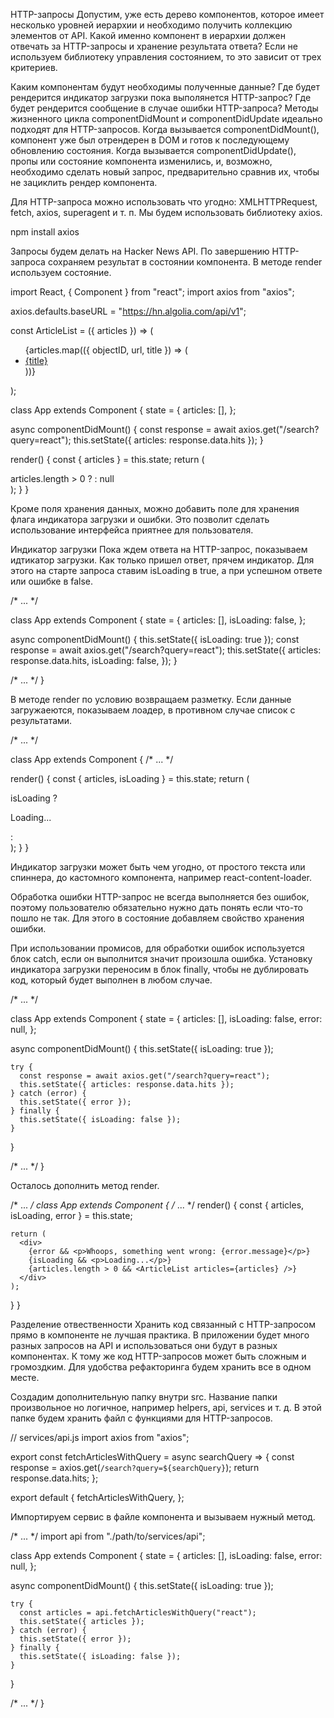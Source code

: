 HTTP-запросы
Допустим, уже есть дерево компонентов, которое имеет несколько уровней иерархии и необходимо получить коллекцию элементов от API. Какой именно компонент в иерархии должен отвечать за HTTP-запросы и хранение результата ответа? Если не используем библиотеку управления состоянием, то это зависит от трех критериев.

Каким компонентам будут необходимы полученные данные?
Где будет рендерится индикатор загрузки пока выполянется HTTP-запрос?
Где будет рендерится сообщение в случае ошибки HTTP-запроса?
Методы жизненного цикла componentDidMount и componentDidUpdate идеально подходят для HTTP-запросов. Когда вызывается componentDidMount(), компонент уже был отрендерен в DOM и готов к последующему обновлению состояния. Когда вызывается componentDidUpdate(), пропы или состояние компонента изменились, и, возможно, необходимо сделать новый запрос, предварительно сравнив их, чтобы не зациклить рендер компонента.

Для HTTP-запроса можно использовать что угодно: XMLHTTPRequest, fetch, axios, superagent и т. п. Мы будем использовать библиотеку axios.

npm install axios

Запросы будем делать на Hacker News API. По завершению HTTP-запроса сохраняем результат в состоянии компонента. В методе render используем состояние.

import React, { Component } from "react";
import axios from "axios";

axios.defaults.baseURL = "https://hn.algolia.com/api/v1";

const ArticleList = ({ articles }) => (
  <ul>
    {articles.map(({ objectID, url, title }) => (
      <li key={objectID}>
        <a href={url} target="_blank" rel="noreferrer noopener">
          {title}
        </a>
      </li>
    ))}
  </ul>
);

class App extends Component {
  state = {
    articles: [],
  };

  async componentDidMount() {
    const response = await axios.get("/search?query=react");
    this.setState({ articles: response.data.hits });
  }

  render() {
    const { articles } = this.state;
    return (
      <div>
        articles.length > 0 ? <ArticleList articles={articles} /> : null
      </div>
    );
  }
}

Кроме поля хранения данных, можно добавить поле для хранения флага индикатора загрузки и ошибки. Это позволит сделать использование интерфейса приятнее для пользователя.

Индикатор загрузки
Пока ждем ответа на HTTP-запрос, показываем идтикатор загрузки. Как только пришел ответ, прячем индикатор. Для этого на старте запроса ставим isLoading в true, а при успешном ответе или ошибке в false.

/* ... */

class App extends Component {
  state = {
    articles: [],
    isLoading: false,
  };

  async componentDidMount() {
    this.setState({ isLoading: true });
    const response = await axios.get("/search?query=react");
    this.setState({
      articles: response.data.hits,
      isLoading: false,
    });
  }

  /* ... */
}

В методе render по условию возвращаем разметку. Если данные загружаеются, показываем лоадер, в противном случае список с результатами.

/* ... */

class App extends Component {
  /* ... */

  render() {
    const { articles, isLoading } = this.state;
    return (
      <div>
        isLoading ? <p>Loading...</p> : <ArticleList articles={articles} />
      </div>
    );
  }
}

Индикатор загрузки может быть чем угодно, от простого текста или спиннера, до кастомного компонента, например react-content-loader.

Обработка ошибки
HTTP-запрос не всегда выполняется без ошибок, поэтому пользователю обязательно нужно дать понять если что-то пошло не так. Для этого в состояние добавляем свойство хранения ошибки.

При использовании промисов, для обработки ошибок используется блок catch, если он выполнится значит произошла ошибка. Установку индикатора загрузки переносим в блок finally, чтобы не дублировать код, который будет выполнен в любом случае.

/* ... */

class App extends Component {
  state = {
    articles: [],
    isLoading: false,
    error: null,
  };

  async componentDidMount() {
    this.setState({ isLoading: true });

    try {
      const response = await axios.get("/search?query=react");
      this.setState({ articles: response.data.hits });
    } catch (error) {
      this.setState({ error });
    } finally {
      this.setState({ isLoading: false });
    }
  }

  /* ... */
}

Осталось дополнить метод render.

/* ... */
class App extends Component {
  /* ... */
  render() {
    const { articles, isLoading, error } = this.state;

    return (
      <div>
        {error && <p>Whoops, something went wrong: {error.message}</p>}
        {isLoading && <p>Loading...</p>}
        {articles.length > 0 && <ArticleList articles={articles} />}
      </div>
    );
  }
}

Разделение отвественности
Хранить код связанный с HTTP-запросом прямо в компоненте не лучшая практика. В приложении будет много разных запросов на API и использоваться они будут в разных компонентах. К тому же код HTTP-запросов может быть сложным и громоздким. Для удобства рефакторинга будем хранить все в одном месте.

Создадим дополнительную папку внутри src. Название папки произвольное но логичное, например helpers, api, services и т. д. В этой папке будем хранить файл с функциями для HTTP-запросов.

// services/api.js
import axios from "axios";

export const fetchArticlesWithQuery = async searchQuery => {
  const response = axios.get(`/search?query=${searchQuery}`);
  return response.data.hits;
};

export default {
  fetchArticlesWithQuery,
};

Импортируем сервис в файле компонента и вызываем нужный метод.

/* ... */
import api from "./path/to/services/api";

class App extends Component {
  state = {
    articles: [],
    isLoading: false,
    error: null,
  };

  async componentDidMount() {
    this.setState({ isLoading: true });

    try {
      const articles = api.fetchArticlesWithQuery("react");
      this.setState({ articles });
    } catch (error) {
      this.setState({ error });
    } finally {
      this.setState({ isLoading: false });
    }
  }

  /* ... */
}